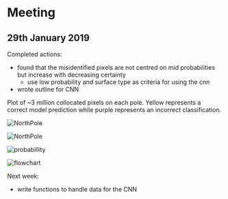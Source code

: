 # Meeting 
## 29th January 2019

Completed actions:
- found that the misidentified pixels are not centred on mid probabilities but increase with decreasing certainty
    - use low probability and surface type as criteria for using the cnn
- wrote outline for CNN 

Plot of ~3 million collocated pixels on each pole. Yellow represents a correct model prediction while purple represents an incorrect classification.

![NorthPole](http://www.hep.ph.ic.ac.uk/~trz15/Npole1.png)

![NorthPole](http://www.hep.ph.ic.ac.uk/~trz15/Spole.png)

![probabillity](http://www.hep.ph.ic.ac.uk/~kt2015/prob_vs_class.png)

![flowchart](http://www.hep.ph.ic.ac.uk/~kt2015/Flowchart2.png?)

Next week:
 - write functions to handle data for the CNN
 
